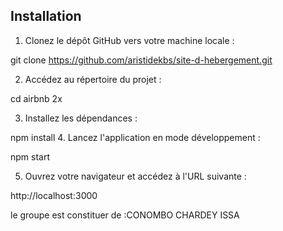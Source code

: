 ## Installation

1. Clonez le dépôt GitHub vers votre machine locale :

git clone https://github.com/aristidekbs/site-d-hebergement.git


2. Accédez au répertoire du projet :

cd airbnb 2x

3. Installez les dépendances :

npm install
4. Lancez l'application en mode développement :

npm start


5. Ouvrez votre navigateur et accédez à l'URL suivante :

http://localhost:3000

le groupe est constituer de :CONOMBO CHARDEY ISSA 
